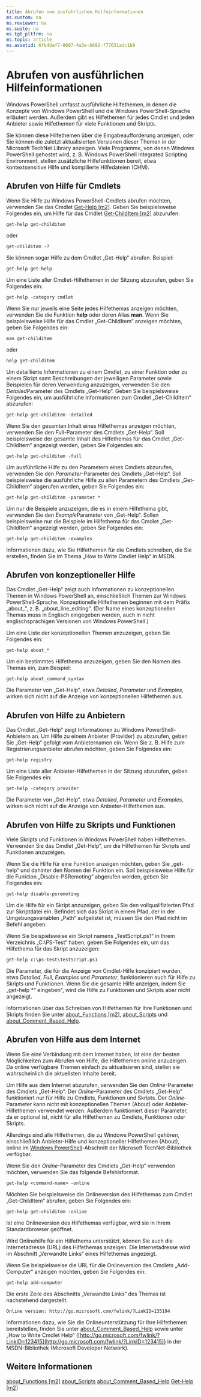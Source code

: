 ```yaml
---
title: Abrufen von ausführlichen Hilfeinformationen
ms.custom: na
ms.reviewer: na
ms.suite: na
ms.tgt_pltfrm: na
ms.topic: article
ms.assetid: 6fb4daf7-8607-4a3e-b692-f77631adc1b9
---
```

# Abrufen von ausführlichen Hilfeinformationen
Windows PowerShell umfasst ausführliche Hilfethemen, in denen die Konzepte von Windows PowerShell und die Windows PowerShell-Sprache erläutert werden. Außerdem gibt es Hilfethemen für jedes Cmdlet und jeden Anbieter sowie Hilfethemen für viele Funktionen und Skripts.

Sie können diese Hilfethemen über die Eingabeaufforderung anzeigen, oder Sie können die zuletzt aktualisierten Versionen dieser Themen in der Microsoft TechNet Library anzeigen. Viele Programme, von denen Windows PowerShell gehostet wird, z. B. Windows PowerShell Integrated Scripting Environment, stellen zusätzliche Hilfefunktionen bereit, etwa kontextsensitive Hilfe und kompilierte Hilfedateien (CHM).

## Abrufen von Hilfe für Cmdlets
Wenn Sie Hilfe zu Windows PowerShell-Cmdlets abrufen möchten, verwenden Sie das Cmdlet [Get-Help [m2]](https://technet.microsoft.com/en-us/library/2d7fe1b4-0025-4580-a911-d81922dd6cd2). Geben Sie beispielsweise Folgendes ein, um Hilfe für das Cmdlet [Get-ChildItem [m2]](https://technet.microsoft.com/en-us/library/4b270d63-c995-45b8-b5b4-3f8887efbfcc) abzurufen:

```
get-help get-childitem
```

oder

```
get-childitem -?
```

Sie können sogar Hilfe zu dem Cmdlet „Get-Help“ abrufen. Beispiel:

```
get-help get-help
```

Um eine Liste aller Cmdlet-Hilfethemen in der Sitzung abzurufen, geben Sie Folgendes ein:

```
get-help -category cmdlet
```

Wenn Sie nur jeweils eine Seite jedes Hilfethemas anzeigen möchten, verwenden Sie die Funktion **help** oder deren Alias **man**. Wenn Sie beispielsweise Hilfe für das Cmdlet „Get-ChildItem“ anzeigen möchten, geben Sie Folgendes ein:

```
man get-childitem
```

oder

```
help get-childitem
```

Um detaillierte Informationen zu einem Cmdlet, zu einer Funktion oder zu einem Skript samt Beschreibungen der jeweiligen Parameter sowie Beispielen für deren Verwendung anzuzeigen, verwenden Sie den *Detailed*Parameter des Cmdlets „Get-Help“. Geben Sie beispielsweise Folgendes ein, um ausführliche Informationen zum Cmdlet „Get-ChildItem“ abzurufen:

```
get-help get-childitem -detailed
```

Wenn Sie den gesamten Inhalt eines Hilfethemas anzeigen möchten, verwenden Sie den *Full*-Parameter des Cmdlets „Get-Help“. Soll beispielsweise der gesamte Inhalt des Hilfethemas für das Cmdlet „Get-ChildItem“ angezeigt werden, geben Sie Folgendes ein:

```
get-help get-childitem -full
```

Um ausführliche Hilfe zu den Parametern eines Cmdlets abzurufen, verwenden Sie den *Parameter*-Parameter des Cmdlets „Get-Help“. Soll beispielsweise die ausführliche Hilfe zu allen Parametern des Cmdlets „Get-ChildItem“ abgerufen werden, geben Sie Folgendes ein:

```
get-help get-childitem -parameter *
```

Um nur die Beispiele anzuzeigen, die es in einem Hilfethema gibt, verwenden Sie den *Example*Parameter von „Get-Help“. Sollen beispielsweise nur die Beispiele im Hilfethema für das Cmdlet „Get-ChildItem“ angezeigt werden, geben Sie Folgendes ein:

```
get-help get-childitem -examples
```

Informationen dazu, wie Sie Hilfethemen für die Cmdlets schreiben, die Sie erstellen, finden Sie im Thema „How to Write Cmdlet Help“ in MSDN.

## Abrufen von konzeptioneller Hilfe
Das Cmdlet „Get-Help“ zeigt auch Informationen zu konzeptionellen Themen in Windows PowerShell an, einschließlich Themen zur Windows PowerShell-Sprache. Konzeptionelle Hilfethemen beginnen mit dem Präfix „about\_“, z. B. „about_line_editing“. (Der Name eines konzeptionellen Themas muss in Englisch eingegeben werden, auch in nicht englischsprachigen Versionen von Windows PowerShell.)

Um eine Liste der konzeptionellen Themen anzuzeigen, geben Sie Folgendes ein:

```
get-help about_*
```

Um ein bestimmtes Hilfethema anzuzeigen, geben Sie den Namen des Themas ein, zum Beispiel:

```
get-help about_command_syntax
```

Die Parameter von „Get-Help“, etwa *Detailed*, *Parameter* und *Examples*, wirken sich nicht auf die Anzeige von konzeptionellen Hilfethemen aus.

## Abrufen von Hilfe zu Anbietern
Das Cmdlet „Get-Help“ zeigt Informationen zu Windows PowerShell-Anbietern an. Um Hilfe zu einem Anbieter (Provider) zu abzurufen, geben Sie „Get-Help“ gefolgt vom Anbieternamen ein. Wenn Sie z. B. Hilfe zum Registrierungsanbieter abrufen möchten, geben Sie Folgendes ein:

```
get-help registry
```

Um eine Liste aller Anbieter-Hilfethemen in der Sitzung abzurufen, geben Sie Folgendes ein:

```
get-help -category provider
```

Die Parameter von „Get-Help“, etwa *Detailed*, *Parameter* und *Examples*, wirken sich nicht auf die Anzeige von Anbieter-Hilfethemen aus.

## Abrufen von Hilfe zu Skripts und Funktionen
Viele Skripts und Funktionen in Windows PowerShell haben Hilfethemen. Verwenden Sie das Cmdlet „Get-Help“, um die Hilfethemen für Skripts und Funktionen anzuzeigen.

Wenn Sie die Hilfe für eine Funktion anzeigen möchten, geben Sie „get-help“ und dahinter den Namen der Funktion ein. Soll beispielsweise Hilfe für die Funktion „Disable-PSRemoting“ abgerufen werden, geben Sie Folgendes ein:

```
get-help disable-psremoting
```

Um die Hilfe für ein Skript anzuzeigen, geben Sie den vollqualifizierten Pfad zur Skriptdatei ein. Befindet sich das Skript in einem Pfad, der in der Umgebungsvariablen „Path“ aufgelistet ist, müssen Sie den Pfad nicht im Befehl angeben.

Wenn Sie beispielsweise ein Skript namens „TestScript.ps1“ in Ihrem Verzeichnis „C:\PS-Test“ haben, geben Sie Folgendes ein, um das Hilfethema für das Skript anzuzeigen:

```
get-help c:\ps-test\TestScript.ps1
```

Die Parameter, die für die Anzeige von Cmdlet-Hilfe konzipiert wurden, etwa *Detailed*, *Full*, *Examples* und *Parameter*, funktionieren auch für Hilfe zu Skripts und Funktionen. Wenn Sie die gesamte Hilfe anzeigen, indem Sie „get-help *“ eingeben", wird die Hilfe zu Funktionen und Skripts aber nicht angezeigt.

Informationen über das Schreiben von Hilfethemen für Ihre Funktionen und Skripts finden Sie unter [about_Functions [m2]](https://technet.microsoft.com/en-us/library/61d40692-5300-4de9-a9b5-bae31815e105), [about_Scripts](https://technet.microsoft.com/en-us/library/7dc08334-dcfe-450b-b949-0554855623af) und [about_Comment_Based_Help](https://technet.microsoft.com/en-us/library/99a81ccc-21a0-49ec-a1b3-9efe2b4c0bbf).

## Abrufen von Hilfe aus dem Internet
Wenn Sie eine Verbindung mit dem Internet haben, ist eine der besten Möglichkeiten zum Abrufen von Hilfe, die Hilfethemen online anzuzeigen. Da online verfügbare Themen einfach zu aktualisieren sind, stellen sie wahrscheinlich die aktuellsten Inhalte bereit.

Um Hilfe aus dem Internet abzurufen, verwenden Sie den *Online*-Parameter des Cmdlets „Get-Help“. Der *Online*-Parameter des Cmdlets „Get-Help“ funktioniert nur für Hilfe zu Cmdlets, Funktionen und Skripts. Der *Online*-Parameter kann nicht mit konzeptionellen Themen (About) oder Anbieter-Hilfethemen verwendet werden. Außerdem funktioniert dieser Parameter, da er optional ist, nicht für alle Hilfethemen zu Cmdlets, Funktionen oder Skripts.

Allerdings sind alle Hilfethemen, die zu Windows PowerShell gehören, einschließlich Anbieter-Hilfe und konzeptioneller Hilfethemen (About), online im [Windows PowerShell](http://go.microsoft.com/fwlink/?LinkID=107116)-Abschnitt der Microsoft TechNet-Bibliothek verfügbar.

Wenn Sie den *Online*-Parameter des Cmdlets „Get\-Help“ verwenden möchten, verwenden Sie das folgende Befehlsformat.

```
get-help <command-name> -online
```

Möchten Sie beispielsweise die Onlineversion des Hilfethemas zum Cmdlet „Get-ChildItem“ abrufen, geben Sie Folgendes ein:

```
get-help get-childitem -online
```

Ist eine Onlineversion des Hilfethemas verfügbar, wird sie in Ihrem Standardbrowser geöffnet.

Wird Onlinehilfe für ein Hilfethema unterstützt, können Sie auch die Internetadresse (URL) des Hilfethemas anzeigen. Die Internetadresse wird im Abschnitt „Verwandte Links“ eines Hilfethemas angezeigt.

Wenn Sie beispielsweise die URL für die Onlineversion des Cmdlets „Add-Computer“ anzeigen möchten, geben Sie Folgendes ein:

```
get-help add-computer
```

Die erste Zeile des Abschnitts „Verwandte Links“ des Themas ist nachstehend dargestellt.

```
Online version: http://go.microsoft.com/fwlink/?LinkID=135194
```

Informationen dazu, wie Sie die Onlineunterstützung für Ihre Hilfethemen bereitstellen, finden Sie unter [about_Comment_Based_Help](https://technet.microsoft.com/en-us/library/99a81ccc-21a0-49ec-a1b3-9efe2b4c0bbf) sowie unter „How to Write Cmdlet Help“ ([http://go.microsoft.com/fwlink/?LinkID=123415](http://go.microsoft.com/fwlink/?LinkID=123415)) in der MSDN-Bibliothek (Microsoft Developer Network).

## Weitere Informationen
[about_Functions [m2]](https://technet.microsoft.com/en-us/library/61d40692-5300-4de9-a9b5-bae31815e105)
[about_Scripts](https://technet.microsoft.com/en-us/library/7dc08334-dcfe-450b-b949-0554855623af)
[about_Comment_Based_Help](https://technet.microsoft.com/en-us/library/99a81ccc-21a0-49ec-a1b3-9efe2b4c0bbf)
[Get-Help [m2]](https://technet.microsoft.com/en-us/library/2d7fe1b4-0025-4580-a911-d81922dd6cd2)



<!--HONumber=Apr16_HO2-->


